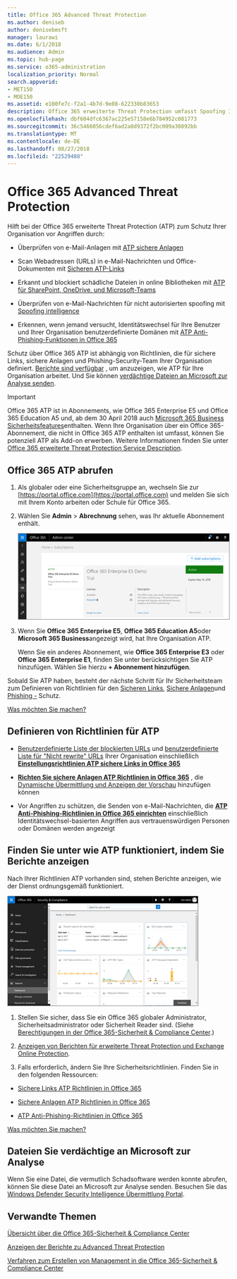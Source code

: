 ```yaml
---
title: Office 365 Advanced Threat Protection
ms.author: deniseb
author: denisebmsft
manager: laurawi
ms.date: 6/1/2018
ms.audience: Admin
ms.topic: hub-page
ms.service: o365-administration
localization_priority: Normal
search.appverid:
- MET150
- MOE150
ms.assetid: e100fe7c-f2a1-4b7d-9e08-622330b83653
description: Office 365 erweiterte Threat Protection umfasst Spoofing Intelligence, sicheren Links, sichere Anlagen und erweiterten Anti-Phishing-Funktionen. Erweiterten Schutz ist auch in Dateien in SharePoint Online, OneDrive für Unternehmen und die Microsoft-Teams, erweitert wird.
ms.openlocfilehash: dbf604dfc6367ac225e57158e6b784952c081773
ms.sourcegitcommit: 36c5466056cdef6ad2a8d9372f2bc009a30892bb
ms.translationtype: MT
ms.contentlocale: de-DE
ms.lasthandoff: 08/27/2018
ms.locfileid: "22529488"
---
```

# <a name="office-365-advanced-threat-protection"></a>Office 365 Advanced Threat Protection

Hilft bei der Office 365 erweiterte Threat Protection (ATP) zum Schutz Ihrer Organisation vor Angriffen durch:
  
- Überprüfen von e-Mail-Anlagen mit [ATP sichere Anlagen](atp-safe-attachments.md)
    
- Scan Webadressen (URLs) in e-Mail-Nachrichten und Office-Dokumenten mit [Sicheren ATP-Links](atp-safe-links.md)
    
- Erkannt und blockiert schädliche Dateien in online Bibliotheken mit [ATP für SharePoint, OneDrive, und Microsoft-Teams](atp-for-spo-odb-and-teams.md)
    
- Überprüfen von e-Mail-Nachrichten für nicht autorisierten spoofing mit [Spoofing intelligence](learn-about-spoof-intelligence.md)
    
- Erkennen, wenn jemand versucht, Identitätswechsel für Ihre Benutzer und Ihrer Organisation benutzerdefinierte Domänen mit [ATP Anti-Phishing-Funktionen in Office 365](atp-anti-phishing.md)
    
Schutz über Office 365 ATP ist abhängig von Richtlinien, die für sichere Links, sichere Anlagen und Phishing-Security-Team Ihrer Organisation definiert. [Berichte sind verfügbar](view-reports-for-atp.md) , um anzuzeigen, wie ATP für Ihre Organisation arbeitet. Und Sie können [verdächtige Dateien an Microsoft zur Analyse senden](office-365-atp.md#submitlalware).
  
> [!IMPORTANT]
> Office 365 ATP ist in Abonnements, wie Office 365 Enterprise E5 und Office 365 Education A5 und, ab dem 30 April 2018 auch [Microsoft 365 Business Sicherheitsfeatures](https://support.office.com/article/c123694a-1efb-459e-a8d5-2187975373dc)enthalten. Wenn Ihre Organisation über ein Office 365-Abonnement, die nicht in Office 365 ATP enthalten ist umfasst, können Sie potenziell ATP als Add-on erwerben. Weitere Informationen finden Sie unter [Office 365 erweiterte Threat Protection Service Description](https://technet.microsoft.com/library/exchange-online-advanced-threat-protection-service-description.aspx). 
      
## <a name="get-office-365-atp"></a>Office 365 ATP abrufen

1. Als globaler oder eine Sicherheitsgruppe an, wechseln Sie zur [https://portal.office.com](https://portal.office.com) und melden Sie sich mit Ihrem Konto arbeiten oder Schule für Office 365. 
    
2. Wählen Sie **Admin** \> **Abrechnung** sehen, was Ihr aktuelle Abonnement enthält. 
    
    ![Als ein globaler Administrator, melden Sie sich am portal.office.com, und wechseln Sie zu Admin \> Abrechnung](media/18a3546c-bd1f-4f49-82ec-0184909b42c2.png)
  
3. Wenn Sie **Office 365 Enterprise E5**, **Office 365 Education A5**oder **Microsoft 365 Business**angezeigt wird, hat Ihre Organisation ATP. 
    
    Wenn Sie ein anderes Abonnement, wie **Office 365 Enterprise E3** oder **Office 365 Enterprise E1**, finden Sie unter berücksichtigen Sie ATP hinzufügen. Wählen Sie hierzu **+ Abonnement hinzufügen**.
    
Sobald Sie ATP haben, besteht der nächste Schritt für Ihr Sicherheitsteam zum Definieren von Richtlinien für den [Sicheren Links](atp-safe-links.md), [Sichere Anlagen](atp-safe-attachments.md)und [Phishing -](set-up-atp-anti-phishing-policies.md) Schutz. 
  
[Was möchten Sie machen?](office-365-atp.md#TOC)
  
## <a name="define-policies-for-atp"></a>Definieren von Richtlinien für ATP

- [Benutzerdefinierte Liste der blockierten URLs](set-up-a-custom-blocked-urls-list-wtih-atp.md) und [benutzerdefinierte Liste für "Nicht rewrite" URLs](set-up-a-custom-do-not-rewrite-urls-list-with-atp.md) Ihrer Organisation einschließlich **[Einstellungsrichtlinien ATP sichere Links in Office 365](set-up-atp-safe-links-policies.md)**
    
- **[Richten Sie sichere Anlagen ATP Richtlinien in Office 365](set-up-atp-safe-attachments-policies.md)** , die [Dynamische Übermittlung und Anzeigen der Vorschau](dynamic-delivery-and-previewing.md) hinzufügen können
    
- Vor Angriffen zu schützen, die Senden von e-Mail-Nachrichten, die **[ATP Anti-Phishing-Richtlinien in Office 365 einrichten](set-up-atp-anti-phishing-policies.md)** einschließlich Identitätswechsel-basierten Angriffen aus vertrauenswürdigen Personen oder Domänen werden angezeigt 
  
## <a name="see-how-atp-is-working-by-viewing-reports"></a>Finden Sie unter wie ATP funktioniert, indem Sie Berichte anzeigen

Nach Ihrer Richtlinien ATP vorhanden sind, stehen Berichte anzeigen, wie der Dienst ordnungsgemäß funktioniert.

[![Die Sicherheit &amp; Compliance Center-Dashboard kann Ihnen finden Sie unter, in dem erweiterte Schutz funktionsfähig ist](media/6b213d34-adbb-44af-8549-be9a7e2db087.png)](view-reports-for-atp.md)
  
1. Stellen Sie sicher, dass Sie ein Office 365 globaler Administrator, Sicherheitsadministrator oder Sicherheit Reader sind. (Siehe [Berechtigungen in der Office 365-Sicherheit &amp; Compliance Center](permissions-in-the-security-and-compliance-center.md).)
    
2. [Anzeigen von Berichten für erweiterte Threat Protection und Exchange Online Protection](view-reports-for-atp.md).
    
3. Falls erforderlich, ändern Sie Ihre Sicherheitsrichtlinien. Finden Sie in den folgenden Ressourcen:
    
  - [Sichere Links ATP Richtlinien in Office 365](set-up-atp-safe-links-policies.md)
    
  - [Sichere Anlagen ATP Richtlinien in Office 365](set-up-atp-safe-attachments-policies.md)
    
  - [ATP Anti-Phishing-Richtlinien in Office 365](set-up-atp-anti-phishing-policies.md)
    
[Was möchten Sie machen?](office-365-atp.md)
  
## <a name="submit-a-suspicious-file-to-microsoft-for-analysis"></a>Dateien Sie verdächtige an Microsoft zur Analyse

Wenn Sie eine Datei, die vermutlich Schadsoftware werden konnte abrufen, können Sie diese Datei an Microsoft zur Analyse senden. Besuchen Sie das [Windows Defender Security Intelligence Übermittlung Portal](https://go.microsoft.com/fwlink/?linkid=857185).
  
## <a name="related-topics"></a>Verwandte Themen

[Übersicht über die Office 365-Sicherheit &amp; Compliance Center](https://support.office.com/article/a5f2fd18-b029-4257-b5a8-ae83e7768c85)
  
[Anzeigen der Berichte zu Advanced Threat Protection](view-reports-for-atp.md)
  
[Verfahren zum Erstellen von Management in die Office 365-Sicherheit &amp; Compliance Center](threat-management.md)
  


